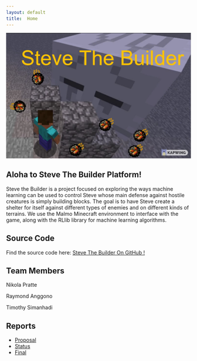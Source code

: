 ```yaml
---
layout: default
title:  Home
---
```


<div style=" display=flex; justify-content: center;">
  <img src="./images/shelter1.jpeg" alt"steve-the-builder" width = "550"/>
</div>

## Aloha to Steve The Builder Platform!
Steve the Builder is a project focused on exploring the ways machine learning can be used to control Steve whose main defense against hostile creatures is simply building blocks. The goal is to have Steve create a shelter for itself against different types of enemies and on different kinds of terrains. We use the Malmo Minecraft environment to interface with the game, along with the RLlib library for machine learning algorithms.

## Source Code
Find the source code here: [Steve The Builder On GitHub !](https://github.com/Timmichi/Steve-The-Builder)

## Team Members

Nikola Pratte

Raymond Anggono

Timothy Simanhadi

## Reports

- [Proposal](proposal.html)
- [Status](status.html)
- [Final](final.html)

[quickref]: https://github.com/mundimark/quickrefs/blob/master/HTML.md
